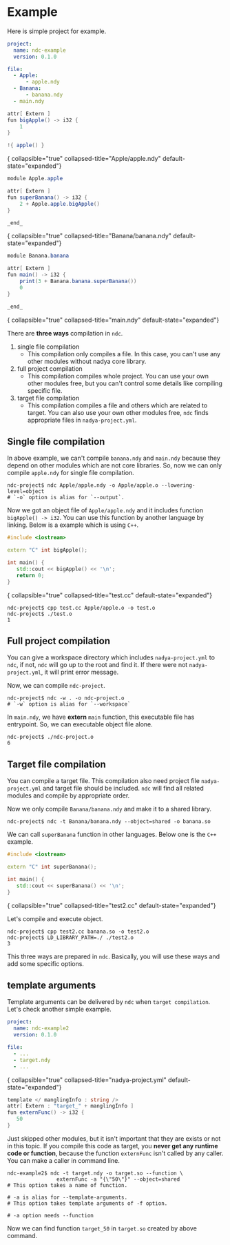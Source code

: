# Example

Here is simple project for example.

```yaml
project:
  name: ndc-example
  version: 0.1.0

file:
  - Apple:
      - apple.ndy
  - Banana:
      - banana.ndy
  - main.ndy
```

```c#  
attr[ Extern ]
fun bigApple() -> i32 {
    1
} 

!{ apple() }
```

{ collapsible="true" collapsed-title="Apple/apple.ndy" default-state="expanded"}

```c#
module Apple.apple

attr[ Extern ]
fun superBanana() -> i32 {
    2 + Apple.apple.bigApple()
}

_end_
```

{ collapsible="true" collapsed-title="Banana/banana.ndy" default-state="expanded"}

```c#
module Banana.banana

attr[ Extern ]
fun main() -> i32 {
    print(3 + Banana.banana.superBanana())
    0
}

_end_
```

{ collapsible="true" collapsed-title="main.ndy" default-state="expanded"}

There are **three ways** compilation in `ndc`.

1. single file compilation
    - This compilation only compiles a file. In this case, you can't use any other modules without nadya core library.
2. full project compilation
    - This compilation compiles whole project. You can use your own other modules free, but you can't control some
      details like compiling specific file.
3. target file compilation
    - This compilation compiles a file and others which are related to target. You can also use your own other modules
      free, `ndc` finds appropriate files in `nadya-project.yml`.

## Single file compilation

In above example, we can't compile `banana.ndy` and `main.ndy` because they depend on other modules which are not core
libraries. So, now we can only compile `apple.ndy` for single file compilation.

```Shell
ndc-project$ ndc Apple/apple.ndy -o Apple/apple.o --lowering-level=object
# `-o` option is alias for `--output`.
```

Now we got an object file of `Apple/apple.ndy` and it includes function `bigApple() -> i32`. You can use this function
by another language by linking. Below is a example which is using `C++`.

```C++
#include <iostream>

extern "C" int bigApple();

int main() {
   std::cout << bigApple() << '\n';
   return 0;
}
```

{ collapsible="true" collapsed-title="test.cc" default-state="expanded"}

```Shell
ndc-project$ cpp test.cc Apple/apple.o -o test.o 
ndc-project$ ./test.o 
1
```

## Full project compilation

You can give a workspace directory which includes `nadya-project.yml` to `ndc`, if not, `ndc` will go up to the root
and find it. If there were not `nadya-project.yml`, it will print error message.

Now, we can compile `ndc-project`.

```Shell
ndc-project$ ndc -w . -o ndc-project.o
# `-w` option is alias for `--workspace` 
```

In `main.ndy`, we have **extern** `main` function, this executable file has entrypoint. So, we can executable object
file alone.

```Shell
ndc-project$ ./ndc-project.o
6
```

## Target file compilation

You can compile a target file. This compilation also need project file `nadya-project.yml` and target file should be
included. `ndc` will find all related modules and compile by appropriate order.

Now we only compile `Banana/banana.ndy` and make it to a shared library.

```Shell
ndc-project$ ndc -t Banana/banana.ndy --object=shared -o banana.so
```

We can call `superBanana` function in other languages. Below one is the `C++` example.

```C++
#include <iostream>

extern "C" int superBanana();

int main() { 
   std::cout << superBanana() << '\n';
}
```
{ collapsible="true" collapsed-title="test2.cc" default-state="expanded"}

Let's compile and execute object.

```Shell
ndc-project$ cpp test2.cc banana.so -o test2.o
ndc-project$ LD_LIBRARY_PATH=./ ./test2.o
3
```

This three ways are prepared in `ndc`. Basically, you will use these ways and add some specific options.

## template arguments

Template arguments can be delivered by `ndc` when `target compilation`. Let's check another simple example.

```yaml
project:
  name: ndc-example2
  version: 0.1.0

file:
  - ...
  - target.ndy
  - ...
```
{ collapsible="true" collapsed-title="nadya-project.yml" default-state="expanded"}

```C#
template </ manglingInfo : string />
attr[ Extern : "target_" + manglingInfo ]
fun externFunc() -> i32 {
   50
}
```

Just skipped other modules, but it isn't important that they are exists or not in this topic. If you compile this code
as target, you **never get any runtime code or function**, because the function `externFunc` isn't called by any caller.
You can make a caller in command line.

```Shell
ndc-example2$ ndc -t target.ndy -o target.so --function \
                externFunc -a "{\"50\"}" --object=shared
# This option takes a name of function.

# -a is alias for --template-arguments. 
# This option takes template arguments of -f option.

# -a option needs --function
```

Now we can find function `target_50` in `target.so` created by above command.
